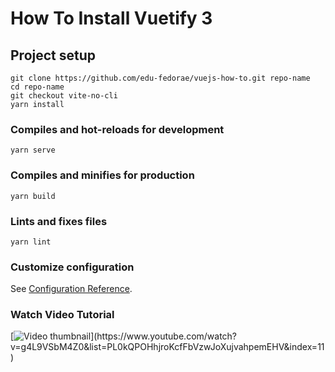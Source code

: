 # How To Install Vuetify 3

## Project setup
```
git clone https://github.com/edu-fedorae/vuejs-how-to.git repo-name
cd repo-name
git checkout vite-no-cli
yarn install
```

### Compiles and hot-reloads for development
```
yarn serve
```

### Compiles and minifies for production
```
yarn build
```

### Lints and fixes files
```
yarn lint
```

### Customize configuration
See [Configuration Reference](https://cli.vuejs.org/config/).

### Watch Video Tutorial
[![Video thumbnail](https://i.ytimg.com/vi/g4L9VSbM4Z0/hqdefault.jpg?)](https://www.youtube.com/watch?v=g4L9VSbM4Z0&list=PL0kQPOHhjroKcfFbVzwJoXujvahpemEHV&index=11)
